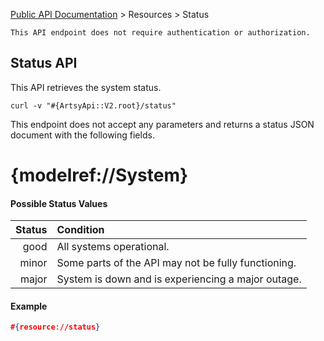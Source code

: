 [Public API Documentation](/v2) &gt; Resources &gt; Status

``` alert[info]
This API endpoint does not require authentication or authorization.
```

## Status API

This API retrieves the system status.

```
curl -v "#{ArtsyApi::V2.root}/status"
```

This endpoint does not accept any parameters and returns a status JSON document with the following fields.

# {modelref://System}

#### Possible Status Values

Status        | Condition                                          |
-------------:|:---------------------------------------------------|
good          | All systems operational.                           |
minor         | Some parts of the API may not be fully functioning.|
major         | System is down and is experiencing a major outage. |

#### Example

``` json
#{resource://status}
```
